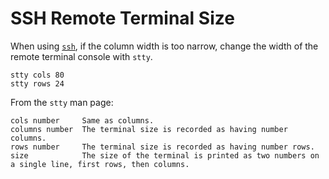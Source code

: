 # SSH Remote Terminal Size

When using [`ssh`](https://en.wikipedia.org/wiki/Secure_Shell), if the column width is too narrow, change the width of the remote terminal console with `stty`.

```
stty cols 80
stty rows 24
```

From the `stty` man page:
```
cols number     Same as columns.
columns number  The terminal size is recorded as having number columns.
rows number     The terminal size is recorded as having number rows.
size            The size of the terminal is printed as two numbers on a single line, first rows, then columns.
```
